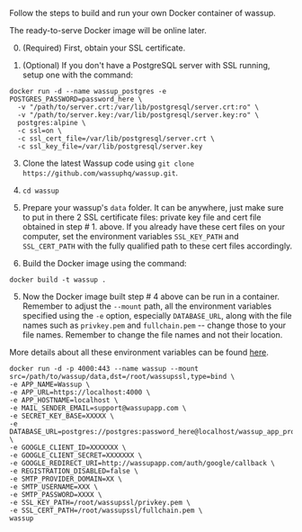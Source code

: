 Follow the steps to build and run your own Docker container of wassup.

The ready-to-serve Docker image will be online later.

0. (Required) First, obtain your SSL certificate.

0. (Optional) If you don't have a PostgreSQL server with SSL running, setup one with the command:

```
docker run -d --name wassup_postgres -e POSTGRES_PASSWORD=password_here \
  -v "/path/to/server.crt:/var/lib/postgresql/server.crt:ro" \
  -v "/path/to/server.key:/var/lib/postgresql/server.key:ro" \
  postgres:alpine \
  -c ssl=on \
  -c ssl_cert_file=/var/lib/postgresql/server.crt \
  -c ssl_key_file=/var/lib/postgresql/server.key
```

3. Clone the latest Wassup code using  `git clone https://github.com/wassuphq/wassup.git`.

2. `cd wassup`

3. Prepare your wassup's `data` folder. It can be anywhere, just make sure to put in there 2 SSL certificate files: private key file and cert file obtained in step # 1. above. If you already have these cert files on your computer, set the environment variables `SSL_KEY_PATH` and `SSL_CERT_PATH` with the fully qualified path to these cert files accordingly.

4. Build the Docker image using the command: 

`docker build -t wassup .`

5. Now the Docker image built step # 4 above can be run in a container. Remember to adjust the `--mount` path, all the environment variables specified using the `-e` option, especially `DATABASE_URL`, along with the file names such as `privkey.pem` and `fullchain.pem` -- change those to your file names. Remember to change the file names and not their location.

More details about all these environment variables can be found [here](/.env.example).

```
docker run -d -p 4000:443 --name wassup --mount src=/path/to/wassup/data,dst=/root/wassupssl,type=bind \
-e APP_NAME=Wassup \
-e APP_URL=https://localhost:4000 \
-e APP_HOSTNAME=localhost \
-e MAIL_SENDER_EMAIL=support@wassupapp.com \
-e SECRET_KEY_BASE=XXXXX \
-e DATABASE_URL=postgres://postgres:password_here@localhost/wassup_app_prod \
-e GOOGLE_CLIENT_ID=XXXXXXX \
-e GOOGLE_CLIENT_SECRET=XXXXXXX \
-e GOOGLE_REDIRECT_URI=http://wassupapp.com/auth/google/callback \
-e REGISTRATION_DISABLED=false \
-e SMTP_PROVIDER_DOMAIN=XX \
-e SMTP_USERNAME=XXX \
-e SMTP_PASSWORD=XXXX \
-e SSL_KEY_PATH=/root/wassupssl/privkey.pem \
-e SSL_CERT_PATH=/root/wassupssl/fullchain.pem \
wassup
```
